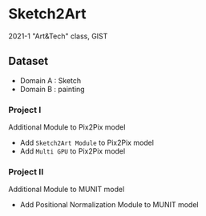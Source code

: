 # Sketch2Art
2021-1 "Art&Tech" class, GIST

## Dataset
- Domain A : Sketch
- Domain B : painting

### Project I
Additional Module to Pix2Pix model
- Add `Sketch2Art Module` to Pix2Pix model
- Add `Multi GPU` to Pix2Pix model

### Project II
Additional Module to MUNIT model
- Add Positional Normalization Module to MUNIT model


